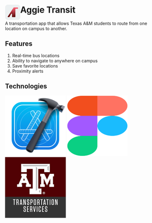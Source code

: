 <div class = "header">
    <img align = "Left" height = "50" width = "50" src="Logos/App Logo.png">
    <h1>Aggie Transit</h1>
</div>
 A transportation app that allows Texas A&M students to route from one location on campus to another. 

## Features
1. Real-time bus locations 
2. Ability to navigate to anywhere on campus
3. Save favorite locations
4. Proximity alerts

## Technologies
<img src = "Logos/Xcode.png" width = 200 height = 200>
<img src = "Logos/Figma-Icon.svg" width = 200 height = 200>
<img src = "Logos/Tamu Transportation Services Logo.png" width = 200 height = 200>




